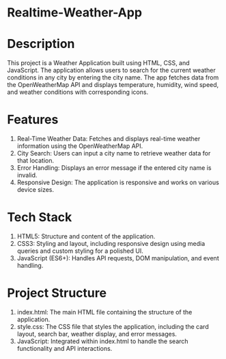 # Realtime-Weather-App

# Description
This project is a Weather Application built using HTML, CSS, and JavaScript. The application allows users to search for the current weather conditions in any city by entering the city name. The app fetches data from the OpenWeatherMap API and displays temperature, humidity, wind speed, and weather conditions with corresponding icons.

# Features
1) Real-Time Weather Data: Fetches and displays real-time weather information using the OpenWeatherMap API.
2) City Search: Users can input a city name to retrieve weather data for that location.
3) Error Handling: Displays an error message if the entered city name is invalid.
4) Responsive Design: The application is responsive and works on various device sizes.
   
# Tech Stack
1) HTML5: Structure and content of the application.
2) CSS3: Styling and layout, including responsive design using media queries and custom styling for a polished UI.
3) JavaScript (ES6+): Handles API requests, DOM manipulation, and event handling.
   
# Project Structure
1) index.html: The main HTML file containing the structure of the application.
2) style.css: The CSS file that styles the application, including the card layout, search bar, weather display, and error messages.
3) JavaScript: Integrated within index.html to handle the search functionality and API interactions.
   
